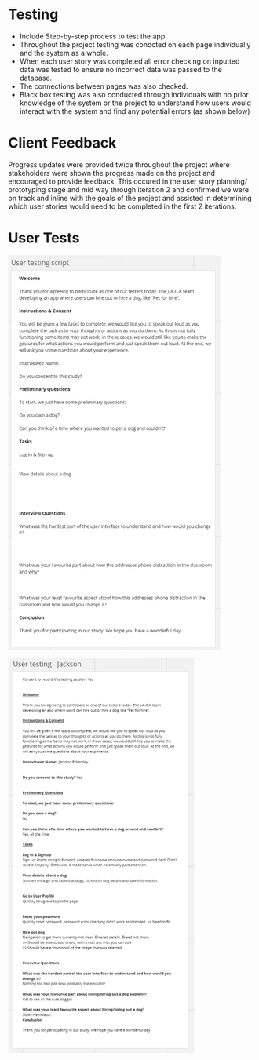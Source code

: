 # Testing
* Include Step-by-step process to test the app
* Throughout the project testing was condcted on each page individually and the system as a whole.
* When each user story was completed all error checking on inputted data was tested to ensure no incorrect data was passed to the database.
* The connections between pages was also checked.
* Black box testing was also conducted through individuals with no prior knowledge of the system or the project to understand how users would interact with the system and find any potential errors (as shown below)


# Client Feedback
Progress updates were provided twice throughout the project where stakeholders were shown the progress made on the project and encouraged to provide feedback. This occured in the user story planning/ prototyping stage and mid way through iteration 2 and confirmed we were on track and inline with the goals of the project and assisted in determining which user stories would need to be completed in the first 2 iterations. 

# User Tests

![image](/images/User_testing_script.png)

![image](/images/User_test_1.png)
